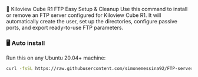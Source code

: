 🚀 Kiloview Cube R1 FTP Easy Setup & Cleanup
Use this command to install or remove an FTP server configured for Kiloview Cube R1. It will automatically create the user, set up the directories, configure passive ports, and export ready-to-use FTP parameters.



### 🖥️ Auto install

Run this on any Ubuntu 20.04+ machine:

```bash
curl -fsSL https://raw.githubusercontent.com/simonemessina92/FTP-server-CubeR1/main/FTP4KILOVIEW | bash




